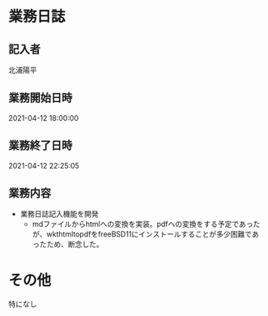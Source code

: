 # 業務日誌

## 記入者

北浦陽平

## 業務開始日時

2021-04-12 18:00:00

## 業務終了日時

2021-04-12 22:25:05

## 業務内容

- 業務日誌記入機能を開発
	- mdファイルからhtmlへの変換を実装。pdfへの変換をする予定であったが、wkthtmltopdfをfreeBSD11にインストールすることが多少困難であったため、断念した。

# その他

特になし